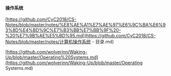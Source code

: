 #### 操作系统

[https://github.com/CyC2018/CS-Notes/blob/master/notes/%E8%AE%A1%E7%AE%97%E6%9C%BA%E6%93%8D%E4%BD%9C%E7%B3%BB%E7%BB%9F%20-%20%E7%9B%AE%E5%BD%95.md](https://github.com/CyC2018/CS-Notes/blob/master/notes/计算机操作系统 - 目录.md)

[https://github.com/wolverinn/Waking-Up/blob/master/Operating%20Systems.md](https://github.com/wolverinn/Waking-Up/blob/master/Operating Systems.md)